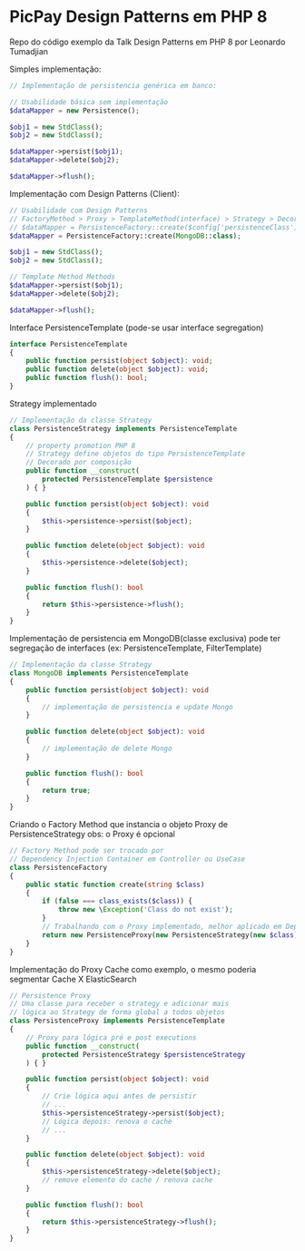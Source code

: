 # PicPay Design Patterns em PHP 8
Repo do código exemplo da Talk Design Patterns em PHP 8 por Leonardo Tumadjian

Simples implementação:

```php
// Implementação de persistencia genérica em banco:

// Usabilidade básica sem implementação
$dataMapper = new Persistence();

$obj1 = new StdClass();
$obj2 = new StdClass();

$dataMapper->persist($obj1);
$dataMapper->delete($obj2);

$dataMapper->flush();
```

Implementação com Design Patterns (Client):

```php
// Usabilidade com Design Patterns
// FactoryMethod > Proxy > TemplateMethod(interface) > Strategy > Decorator
// $dataMapper = PersistenceFactory::create($config['persistenceClass']); ou
$dataMapper = PersistenceFactory::create(MongoDB::class);

$obj1 = new StdClass();
$obj2 = new StdClass();

// Template Method Methods
$dataMapper->persist($obj1);
$dataMapper->delete($obj2);

$dataMapper->flush();
```

Interface PersistenceTemplate (pode-se usar interface segregation)
```php
interface PersistenceTemplate
{
    public function persist(object $object): void;
    public function delete(object $object): void;
    public function flush(): bool;
}
```

Strategy implementado
```php
// Implementação da classe Strategy
class PersistenceStrategy implements PersistenceTemplate
{
    // property promotion PHP 8
    // Strategy define objetos do tipo PersistenceTemplate
    // Decorado por composição
    public function __construct(
        protected PersistenceTemplate $persistence
    ) { }

    public function persist(object $object): void
    {
        $this->persistence->persist($object);
    }

    public function delete(object $object): void
    {
        $this->persistence->delete($object);
    }

    public function flush(): bool
    {
        return $this->persistence->flush();
    }
}
```

Implementação de persistencia em MongoDB(classe exclusiva) pode ter segregação de interfaces (ex: PersistenceTemplate, FilterTemplate)
```php
// Implementação da classe Strategy
class MongoDB implements PersistenceTemplate
{    
    public function persist(object $object): void
    {
        // implementação de persistencia e update Mongo
    }

    public function delete(object $object): void
    {
        // implementação de delete Mongo
    }

    public function flush(): bool
    {
        return true;
    }
}
```

Criando o Factory Method que instancia o objeto Proxy de PersistenceStrategy
obs: o Proxy é opcional
```php
// Factory Method pode ser trocado por 
// Dependency Injection Container em Controller ou UseCase
class PersistenceFactory
{
    public static function create(string $class)
    {
        if (false === class_exists($class)) {
            throw new \Exception('Class do not exist');
        }
        // Trabalhando com o Proxy implementado, melhor aplicado em Dependency Injection Container
        return new PersistenceProxy(new PersistenceStrategy(new $class));
    }
}
```
Implementação do Proxy Cache como exemplo, o mesmo poderia segmentar
Cache X ElasticSearch
```php
// Persistence Proxy
// Uma classe para receber o strategy e adicionar mais
// lógica ao Strategy de forma global a todos objetos
class PersistenceProxy implements PersistenceTemplate
{
    // Proxy para lógica pré e post executions
    public function __construct(
        protected PersistenceStrategy $persistenceStrategy
    ) { }

    public function persist(object $object): void
    {
        // Crie lógica aqui antes de persistir
        // ...
        $this->persistenceStrategy->persist($object);
        // Lógica depois: renova o cache
        // ...
    }

    public function delete(object $object): void
    {
        $this->persistenceStrategy->delete($object);
        // remove elemento do cache / renova cache
    }

    public function flush(): bool
    {
        return $this->persistenceStrategy->flush();
    }
}
```
